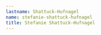 ```yaml
---
lastname: Shattuck-Hufnagel
name: stefanie-shattuck-hufnagel
title: Stefanie Shattuck-Hufnagel
---
```

